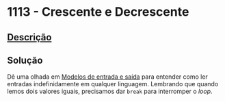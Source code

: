 # 1113 - Crescente e Decrescente

## [Descrição](https://www.beecrowd.com.br/judge/pt/problems/view/1113)

## Solução

Dê uma olhada em [Modelos de entrada e saída](../../../introducao/modelos-de-entrada-e-saida/README.md#entrada-até-eof) para entender como ler entradas indefinidamente em qualquer linguagem. Lembrando que quando lemos dois valores iguais, precisamos dar `break` para interromper o _loop_.